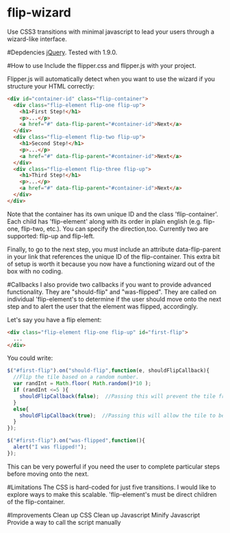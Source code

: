 flip-wizard
===========

Use CSS3 transitions with minimal javascript to lead your users through a wizard-like interface.

#Depdencies
[jQuery](http://jquery.com/). Tested with 1.9.0.

#How to use
Include the flipper.css and flipper.js with your project.

Flipper.js will automatically detect when you want to use the wizard if you structure your HTML correctly:

```html
<div id="container-id" class="flip-container">
  <div class="flip-element flip-one flip-up">
    <h1>First Step!</h1>
    <p>...</p>
    <a href="#" data-flip-parent="#container-id">Next</a>
  </div>
  <div class="flip-element flip-two flip-up">
    <h1>Second Step!</h1>
    <p>...</p>
    <a href="#" data-flip-parent="#container-id">Next</a>    
  </div>
  <div class="flip-element flip-three flip-up">
    <h1>Third Step!</h1>
    <p>...</p>
    <a href="#" data-flip-parent="#container-id">Next</a>
  </div>
</div>
```

Note that the container has its own unique ID and the class 'flip-container'. Each child has 'flip-element' along with its order in plain english (e.g. flip-one, flip-two, etc.). You can specify the direction,too. Currently two are supported: flip-up and flip-left.

Finally, to go to the next step, you must include an attribute data-flip-parent in your link that references the unique ID of the flip-container. This extra bit of setup is worth it because you now have a functioning wizard out of the box with no coding.

#Callbacks
I also provide two callbacks if you want to provide advanced functionality. They are "should-flip" and "was-flipped". They are called on individual 'flip-element's to determine if the user should move onto the next step and to alert the user that the element was flipped, accordingly.

Let's say you have a flip element:
 
```html
<div class="flip-element flip-one flip-up" id="first-flip">
  ...
</div>
```
  
You could write:

```javascript
$("#first-flip").on("should-flip",function(e, shouldFlipCallback){
  //Flip the tile based on a random number.
  var randInt = Math.floor( Math.random()*10 );
  if (randInt <=5 ){
    shouldFlipCallback(false);  //Passing this will prevent the tile from being flipped to flip-one.      
  }
  else{
    shouldFlipCallback(true);  //Passing this will allow the tile to be flipped.
  }
});

$("#first-flip").on("was-flipped",function(){
  alert("I was flipped!");
});
```
  
This can be very powerful if you need the user to complete particular steps before moving onto the next.

#Limitations
The CSS is hard-coded for just five transitions. I would like to explore ways to make this scalable.
'flip-element's must be direct children of the flip-container.

#Improvements
Clean up CSS
Clean up Javascript
Minify Javascript
Provide a way to call the script manually